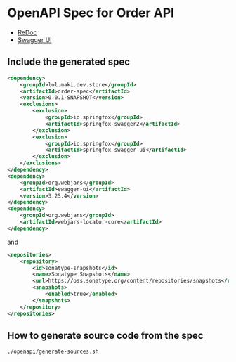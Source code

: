 # OpenAPI Spec for Order API

* [ReDoc](https://redocly.github.io/redoc/?url=https://raw.githubusercontent.com/making/spring-store-2020/master/order-spec/openapi/doc.yml)
* [Swagger UI](https://petstore.swagger.io/?url=https://raw.githubusercontent.com/making/spring-store-2020/master/order-spec/openapi/doc.yml)

## Include the generated spec

```xml
<dependency>
    <groupId>lol.maki.dev.store</groupId>
    <artifactId>order-spec</artifactId>
    <version>0.0.1-SNAPSHOT</version>
    <exclusions>
        <exclusion>
            <groupId>io.springfox</groupId>
            <artifactId>springfox-swagger2</artifactId>
        </exclusion>
        <exclusion>
            <groupId>io.springfox</groupId>
            <artifactId>springfox-swagger-ui</artifactId>
        </exclusion>
    </exclusions>
</dependency>
<dependency>
    <groupId>org.webjars</groupId>
    <artifactId>swagger-ui</artifactId>
    <version>3.25.4</version>
</dependency>
<dependency>
    <groupId>org.webjars</groupId>
    <artifactId>webjars-locator-core</artifactId>
</dependency>
```

and

```xml
<repositories>
    <repository>
        <id>sonatype-snapshots</id>
        <name>Sonatype Snapshots</name>
        <url>https://oss.sonatype.org/content/repositories/snapshots</url>
        <snapshots>
            <enabled>true</enabled>
        </snapshots>
    </repository>
</repositories>
```

## How to generate source code from the spec


```
./openapi/generate-sources.sh
```